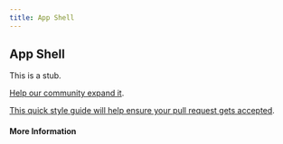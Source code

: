 ```yaml
---
title: App Shell
---
```


## App Shell

This is a stub. 

<a href='https://github.com/freecodecamp/guides/tree/master/src/pages/progressive-web-apps/app-shell/index.md' target='_blank' rel='nofollow'>Help our community expand it</a>.

<a href='https://github.com/freecodecamp/guides/blob/master/README.md' target='_blank' rel='nofollow'>This quick style guide will help ensure your pull request gets accepted</a>.

<!-- The article goes here, in GitHub-flavored Markdown. -->

<!-- Feel free to add YouTube videos, images, and CodePen/JSBin embeds  -->

#### More Information

<!-- Please add any articles you think might be helpful to read before writing the article -->
